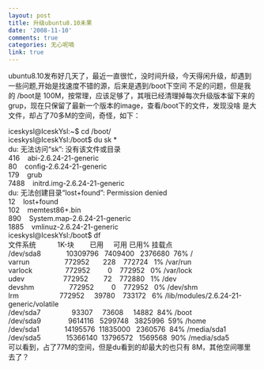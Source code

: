 ```yaml
---
layout: post
title: 升级ubuntu8.10未果
date: '2008-11-10'
comments: true
categories: 无心呢喃
link: true
---
```

<p>ubuntu8.10发布好几天了，最近一直很忙，没时间升级，今天得闲升级，却遇到一些问题,开始是找速度不错的源，后来是遇到/boot下空间 不足的问题，但是我的 /boot是 100M，按常理，应该足够了，其哦已经清理掉每次升级版本留下来的grup，现在只保留了最新一个版本的image，查看/boot下的文件，发现没啥 是大文件，却占了70多M的空间，奇怪，如下：</p>
<p>iceskysl@IceskYsl:~$ cd /boot/<br />
iceskysl@IceskYsl:/boot$ du sk *<br />
du: 无法访问&ldquo;sk&rdquo;: 没有该文件或目录<br />
416&nbsp;&nbsp;&nbsp; abi-2.6.24-21-generic<br />
80&nbsp;&nbsp;&nbsp; config-2.6.24-21-generic<br />
179&nbsp;&nbsp;&nbsp; grub<br />
7488&nbsp;&nbsp;&nbsp; initrd.img-2.6.24-21-generic<br />
du: 无法创建目录&ldquo;lost+found&rdquo;: Permission denied<br />
12&nbsp;&nbsp;&nbsp; lost+found<br />
102&nbsp;&nbsp;&nbsp; memtest86+.bin<br />
890&nbsp;&nbsp;&nbsp; System.map-2.6.24-21-generic<br />
1885&nbsp;&nbsp;&nbsp; vmlinuz-2.6.24-21-generic<br />
iceskysl@IceskYsl:/boot$ df<br />
文件系统&nbsp;&nbsp;&nbsp;&nbsp;&nbsp;&nbsp;&nbsp;&nbsp;&nbsp;&nbsp; 1K-块&nbsp;&nbsp;&nbsp;&nbsp;&nbsp;&nbsp;&nbsp; 已用&nbsp;&nbsp;&nbsp;&nbsp; 可用 已用% 挂载点<br />
/dev/sda8&nbsp;&nbsp;&nbsp;&nbsp;&nbsp;&nbsp;&nbsp;&nbsp;&nbsp;&nbsp;&nbsp;&nbsp; 10309796&nbsp;&nbsp; 7409400&nbsp;&nbsp; 2376680&nbsp; 76% /<br />
varrun&nbsp;&nbsp;&nbsp;&nbsp;&nbsp;&nbsp;&nbsp;&nbsp;&nbsp;&nbsp;&nbsp;&nbsp;&nbsp;&nbsp;&nbsp;&nbsp;&nbsp; 772952&nbsp;&nbsp;&nbsp;&nbsp;&nbsp;&nbsp; 228&nbsp;&nbsp;&nbsp; 772724&nbsp;&nbsp; 1% /var/run<br />
varlock&nbsp;&nbsp;&nbsp;&nbsp;&nbsp;&nbsp;&nbsp;&nbsp;&nbsp;&nbsp;&nbsp;&nbsp;&nbsp;&nbsp;&nbsp;&nbsp; 772952&nbsp;&nbsp;&nbsp;&nbsp;&nbsp;&nbsp;&nbsp;&nbsp; 0&nbsp;&nbsp;&nbsp; 772952&nbsp;&nbsp; 0% /var/lock<br />
udev&nbsp;&nbsp;&nbsp;&nbsp;&nbsp;&nbsp;&nbsp;&nbsp;&nbsp;&nbsp;&nbsp;&nbsp;&nbsp;&nbsp;&nbsp;&nbsp;&nbsp;&nbsp;&nbsp; 772952&nbsp;&nbsp;&nbsp;&nbsp;&nbsp;&nbsp;&nbsp; 72&nbsp;&nbsp;&nbsp; 772880&nbsp;&nbsp; 1% /dev<br />
devshm&nbsp;&nbsp;&nbsp;&nbsp;&nbsp;&nbsp;&nbsp;&nbsp;&nbsp;&nbsp;&nbsp;&nbsp;&nbsp;&nbsp;&nbsp;&nbsp;&nbsp; 772952&nbsp;&nbsp;&nbsp;&nbsp;&nbsp;&nbsp;&nbsp;&nbsp; 0&nbsp;&nbsp;&nbsp; 772952&nbsp;&nbsp; 0% /dev/shm<br />
lrm&nbsp;&nbsp;&nbsp;&nbsp;&nbsp;&nbsp;&nbsp;&nbsp;&nbsp;&nbsp;&nbsp;&nbsp;&nbsp;&nbsp;&nbsp;&nbsp;&nbsp;&nbsp;&nbsp;&nbsp; 772952&nbsp;&nbsp;&nbsp;&nbsp; 39780&nbsp;&nbsp;&nbsp; 733172&nbsp;&nbsp; 6% /lib/modules/2.6.24-21-generic/volatile<br />
/dev/sda7&nbsp;&nbsp;&nbsp;&nbsp;&nbsp;&nbsp;&nbsp;&nbsp;&nbsp;&nbsp;&nbsp;&nbsp;&nbsp;&nbsp;&nbsp; 93307&nbsp;&nbsp;&nbsp;&nbsp; 73608&nbsp;&nbsp;&nbsp;&nbsp; 14882&nbsp; 84% /boot<br />
/dev/sda9&nbsp;&nbsp;&nbsp;&nbsp;&nbsp;&nbsp;&nbsp;&nbsp;&nbsp;&nbsp;&nbsp;&nbsp;&nbsp; 9614116&nbsp;&nbsp; 5299748&nbsp;&nbsp; 3825996&nbsp; 59% /home<br />
/dev/sda1&nbsp;&nbsp;&nbsp;&nbsp;&nbsp;&nbsp;&nbsp;&nbsp;&nbsp;&nbsp;&nbsp;&nbsp; 14195576&nbsp; 11835000&nbsp;&nbsp; 2360576&nbsp; 84% /media/sda1<br />
/dev/sda5&nbsp;&nbsp;&nbsp;&nbsp;&nbsp;&nbsp;&nbsp;&nbsp;&nbsp;&nbsp;&nbsp;&nbsp; 15366140&nbsp; 13796572&nbsp;&nbsp; 1569568&nbsp; 90% /media/sda5<br />
可以看到，占了77M的空间，但是du看到的却最大的也只有 8M，其他空间哪里去了？</p>
